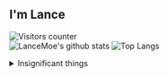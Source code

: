 ## I'm **Lance**

![Visitors counter](https://count.getloli.com/get/@LanceMoe?theme=rule34)    
![LanceMoe's github stats](https://github-readme-stats.vercel.app/api?username=LanceMoe&count_private=true&show_icons=true&theme=tokyonight)
![Top Langs](https://github-readme-stats.vercel.app/api/top-langs/?username=LanceMoe&count_private=false&layout=compact&langs_count=8&theme=tokyonight)

<details>
  <summary>Insignificant things</summary>

  ### My main programming language:

  - (recently) `C++`, `Python`, `TypeScript`, `JavaScript`, `go`
  - (before) `C`, `x86asm`, `OCaml`, `PHP`, `Java`

  ### My Blog:

  - [Lance.Moe](https://lance.moe/): Records of the trivialities of my life and technical diaries, start at my elementary school days.

  ### My Websites:

  - [iya.app](https://iya.app/): Software sharing community forum.
  - [ip.iya.app](https://ip.iya.app/): Dynamic anime picture show your IP and browser info.

  ### My Projects:

  - [NtrQQ](https://github.com/NtrQQ/): An enhanced plug-in for QQ from 2010. (No longer maintained)
  - [wopal](https://wopal.dev/): Team management system and APP for professional sports teams.

</details>
